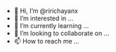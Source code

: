 - 👋 Hi, I’m @ririchayanx
- 👀 I’m interested in ...
- 🌱 I’m currently learning ...
- 💞️ I’m looking to collaborate on ...
- 📫 How to reach me ...

<!---
ririchayanx/ririchayanx is a ✨ special ✨ repository because its `README.md` (this file) appears on your GitHub profile.
You can click the Preview link to take a look at your changes.
--->
